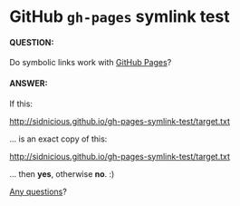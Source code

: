 # GitHub `gh-pages` symlink test

#### QUESTION:

Do symbolic links work with [GitHub Pages](http://pages.github.com/)?

#### ANSWER:

If this:

<http://sidnicious.github.io/gh-pages-symlink-test/target.txt>

... is an exact copy of this:

<http://sidnicious.github.io/gh-pages-symlink-test/target.txt>

... then **yes**, otherwise **no**. :)

[Any questions](https://github.com/Sidnicious/gh-pages-symlink-test/issues)?
